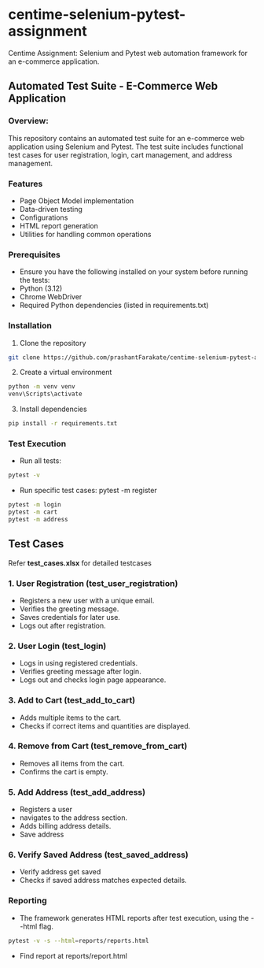 # centime-selenium-pytest-assignment
Centime Assignment: Selenium and Pytest web automation framework for an e-commerce application.

## Automated Test Suite - E-Commerce Web Application

### Overview:
This repository contains an automated test suite for an e-commerce web application using Selenium and Pytest. The test suite includes functional test cases for user registration, login, cart management, and address management.

### Features
- Page Object Model implementation
- Data-driven testing
- Configurations
- HTML report generation
- Utilities for handling common operations

### Prerequisites
- Ensure you have the following installed on your system before running the tests:
- Python (3.12)
- Chrome WebDriver 
- Required Python dependencies (listed in requirements.txt)

### Installation
1. Clone the repository
```bash 
git clone https://github.com/prashantFarakate/centime-selenium-pytest-assignment
```

2. Create a virtual environment
```bash 
python -m venv venv 
venv\Scripts\activate
```
3. Install dependencies
```bash 
pip install -r requirements.txt
```

### Test Execution
- Run all tests: 
```bash 
pytest -v
```
- Run specific test cases: pytest -m register
```bash 
pytest -m login
pytest -m cart
pytest -m address
```

## Test Cases
Refer **test_cases.xlsx** for detailed testcases
### 1. User Registration (test_user_registration)
- Registers a new user with a unique email.
- Verifies the greeting message.
- Saves credentials for later use.
- Logs out after registration.

### 2. User Login (test_login)
- Logs in using registered credentials.
- Verifies greeting message after login.
- Logs out and checks login page appearance.

### 3. Add to Cart (test_add_to_cart)
- Adds multiple items to the cart.
- Checks if correct items and quantities are displayed.

### 4. Remove from Cart (test_remove_from_cart)
- Removes all items from the cart.
- Confirms the cart is empty.

### 5. Add Address (test_add_address)
- Registers a user  
- navigates to the address section.
- Adds billing address details.
- Save address

### 6. Verify Saved Address (test_saved_address)
- Verify address get saved
- Checks if saved address matches expected details.

### Reporting
- The framework generates HTML reports after test execution, using the --html flag.
```bash 
pytest -v -s --html=reports/reports.html
```
- Find report at reports/report.html